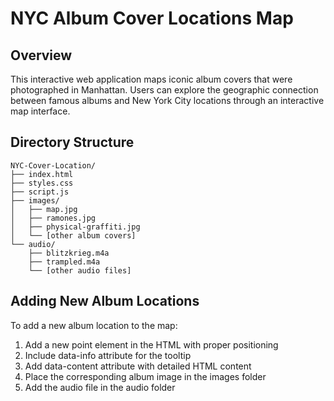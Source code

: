 # NYC Album Cover Locations Map

## Overview
This interactive web application maps iconic album covers that were photographed in Manhattan. Users can explore the geographic connection between famous albums and New York City locations through an interactive map interface.

## Directory Structure
```
NYC-Cover-Location/
├── index.html
├── styles.css
├── script.js
├── images/
│   ├── map.jpg
│   ├── ramones.jpg
│   ├── physical-graffiti.jpg
│   └── [other album covers]
└── audio/
    ├── blitzkrieg.m4a
    ├── trampled.m4a
    └── [other audio files]
```

## Adding New Album Locations
To add a new album location to the map:
1. Add a new point element in the HTML with proper positioning
2. Include data-info attribute for the tooltip
3. Add data-content attribute with detailed HTML content
4. Place the corresponding album image in the images folder
5. Add the audio file in the audio folder